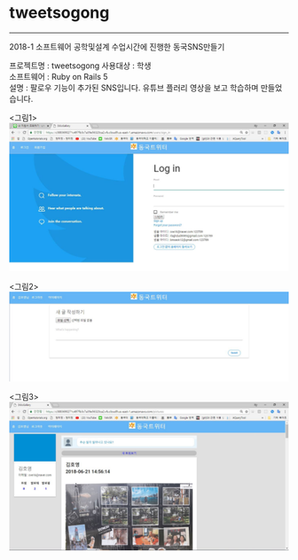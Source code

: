 # tweetsogong

------------------------------------------------------------------------------------------------------------------------------------------
2018-1 소프트웨어 공학및설계 수업시간에 진행한 동국SNS만들기 

프로젝트명 : tweetsogong 
사용대상 : 학생  
소프트웨어 : Ruby on Rails 5  
설명 : 팔로우 기능이 추가된 SNS입니다. 유튜브 플러리 영상을 보고 학습하며 만들었습니다. 

<p>
<그림1>
<img src="1.JPG">
</p>

<p>
<그림2>
<img src="2.JPG" >
</p>

<p>
<그림3>
<img src="3.JPG"  >
</p>
